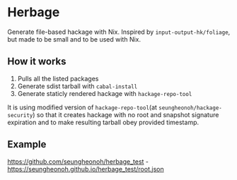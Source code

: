 # Herbage

Generate file-based hackage with Nix. Inspired by `input-output-hk/foliage`, but made to be 
small and to be used with Nix.

## How it works
1. Pulls all the listed packages
2. Generate sdist tarball with `cabal-install`
3. Generate staticly rendered hackage with `hackage-repo-tool`

It is using modified version of `hackage-repo-tool`(at `seungheonoh/hackage-security`) so that
it creates hackage with no root and snapshot signature expiration and to make resulting tarball
obey provided timestamp.

## Example
https://github.com/seungheonoh/herbage_test - https://seungheonoh.github.io/herbage_test/root.json
